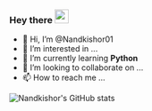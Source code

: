 ### Hey there <img src="https://media.giphy.com/media/hvRJCLFzcasrR4ia7z/giphy.gif" width="25px">
- 👋 Hi, I’m @Nandkishor01
- 👀 I’m interested in ...
- 🌱 I’m currently learning **Python**
- 💞️ I’m looking to collaborate on ...
- 📫 How to reach me ...


![Nandkishor's GitHub stats](https://github-readme-stats.vercel.app/api?username=nandkishor01&theme=highcontrast&show_icons=true)


<!---
Nandkishor01/Nandkishor01 is a ✨ special ✨ repository because its `README.md` (this file) appears on your GitHub profile.
You can click the Preview link to take a look at your changes.
--->
